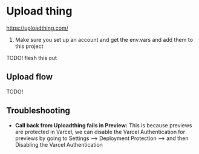 # Upload thing

https://uploadthing.com/

1. Make sure you set up an account and get the env.vars and add them to this project

TODO! flesh this out

## Upload flow

TODO!

## Troubleshooting

- **Call back from Uploadthing fails in Preview:**  This is because previews are protected in
  Varcel, we can disable the Varcel Authentication for previews by going to Settings --> Deployment
  Protection --> and then Disabling the Varcel Authentication
